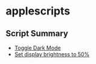 # applescripts


## Script Summary

- [Toggle Dark Mode](toggle_dark_mode.applescript)
- [Set display brightness to 50%](dis05.applescript)
